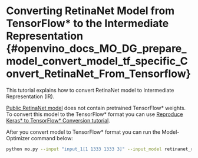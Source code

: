 # Converting RetinaNet Model from TensorFlow* to the Intermediate Representation {#openvino_docs_MO_DG_prepare_model_convert_model_tf_specific_Convert_RetinaNet_From_Tensorflow}

This tutorial explains how to convert RetinaNet model to Intermediate Representation (IR).

[Public RetinaNet model](https://github.com/fizyr/keras-retinanet) does not contain pretrained TensorFlow* weights. To convert this model to the TensorFlow* format you can use [Reproduce Keras* to TensorFlow* Conversion tutorial](https://docs.openvinotoolkit.org/latest/omz_models_model_retinanet_tf.html).

After you convert model to TensorFlow* format you can run the Model-Optimizer command below:
```sh
python mo.py --input "input_1[1 1333 1333 3]" --input_model retinanet_resnet50_coco_best_v2.1.0.pb --data_type FP32 --transformations_config ./extensions/front/tf/retinanet.json
```
